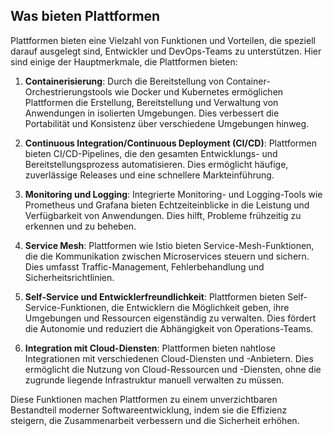 ## Was bieten Plattformen

Plattformen bieten eine Vielzahl von Funktionen und Vorteilen, die speziell darauf ausgelegt sind, Entwickler und DevOps-Teams zu unterstützen. Hier sind einige der Hauptmerkmale, die Plattformen bieten:

1. **Containerisierung**: Durch die Bereitstellung von Container-Orchestrierungstools wie Docker und Kubernetes ermöglichen Plattformen die Erstellung, Bereitstellung und Verwaltung von Anwendungen in isolierten Umgebungen. Dies verbessert die Portabilität und Konsistenz über verschiedene Umgebungen hinweg.

2. **Continuous Integration/Continuous Deployment (CI/CD)**: Plattformen bieten CI/CD-Pipelines, die den gesamten Entwicklungs- und Bereitstellungsprozess automatisieren. Dies ermöglicht häufige, zuverlässige Releases und eine schnellere Markteinführung.

3. **Monitoring und Logging**: Integrierte Monitoring- und Logging-Tools wie Prometheus und Grafana bieten Echtzeiteinblicke in die Leistung und Verfügbarkeit von Anwendungen. Dies hilft, Probleme frühzeitig zu erkennen und zu beheben.

4. **Service Mesh**: Plattformen wie Istio bieten Service-Mesh-Funktionen, die die Kommunikation zwischen Microservices steuern und sichern. Dies umfasst Traffic-Management, Fehlerbehandlung und Sicherheitsrichtlinien.

5. **Self-Service und Entwicklerfreundlichkeit**: Plattformen bieten Self-Service-Funktionen, die Entwicklern die Möglichkeit geben, ihre Umgebungen und Ressourcen eigenständig zu verwalten. Dies fördert die Autonomie und reduziert die Abhängigkeit von Operations-Teams.

6. **Integration mit Cloud-Diensten**: Plattformen bieten nahtlose Integrationen mit verschiedenen Cloud-Diensten und -Anbietern. Dies ermöglicht die Nutzung von Cloud-Ressourcen und -Diensten, ohne die zugrunde liegende Infrastruktur manuell verwalten zu müssen.

Diese Funktionen machen Plattformen zu einem unverzichtbaren Bestandteil moderner Softwareentwicklung, indem sie die Effizienz steigern, die Zusammenarbeit verbessern und die Sicherheit erhöhen.